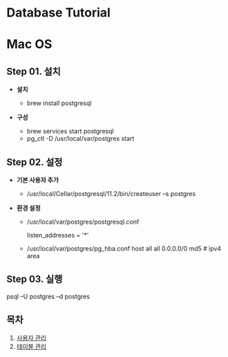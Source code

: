 # Database Tutorial

# Mac OS

## Step 01. 설치

* **설치**
  * brew install postgresql



* **구성**
  * brew services start postgresql
  * pg_ctl -D /usr/local/var/postgres start



## Step 02. 설정

* **기본 사용자 추가**

  * /usr/local/Cellar/postgresql/11.2/bin/createuser –s postgres

* **환경 설정**

  * /usr/local/var/postgres/postgresql.conf 

    listen_addresses = '*' 

  * /usr/local/var/postgres/pg_hba.conf
    host all all 0.0.0.0/0 md5 # ipv4 area



## Step 03. 실행

psql –U postgres –d postgres

## 목차
1. [사용자 관리](https://github.com/LeeSM0518/database/blob/master/UserManagement.md)
2. [테이블 관리](https://github.com/LeeSM0518/database/blob/master/TableManagement.md)
